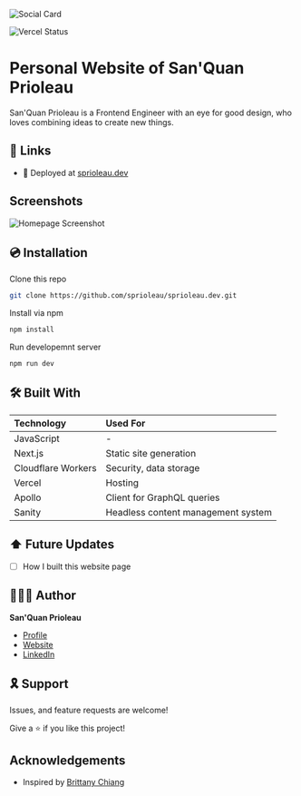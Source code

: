 ![Social Card][social-card-url]

![Vercel Status](https://img.shields.io/github/deployments/sprioleau/sprioleau.dev/production?label=vercel&logo=vercel&style=for-the-badge)

# Personal Website of San'Quan Prioleau

San'Quan Prioleau is a Frontend Engineer with an eye for good design, who loves combining ideas to create new things.

## 🔗 Links

- 🚀 Deployed at [sprioleau.dev][deployed-url]

## Screenshots

![Homepage Screenshot][homepage-screenshot-url]

## 💿 Installation

Clone this repo

```bash
git clone https://github.com/sprioleau/sprioleau.dev.git
```

Install via npm

```bash
npm install
```

Run developemnt server

```bash
npm run dev
```

## 🛠 Built With

| Technology            | Used For                           |
| :-------------------- | :--------------------------------  |
| JavaScript            | -                                  |
| Next.js               | Static site generation             |
| Cloudflare Workers    | Security, data storage             |
| Vercel                | Hosting                            |
| Apollo                | Client for GraphQL queries         |
| Sanity                | Headless content management system |

## ⬆️ Future Updates

- [ ] How I built this website page

## 👨🏾‍💻 Author

**San'Quan Prioleau**

- [Profile][github-url]
- [Website][website]
- [LinkedIn][linkedin]

## 🎗 Support

Issues, and feature requests are welcome!

Give a ⭐️ if you like this project!

## Acknowledgements

- Inspired by [Brittany Chiang](https://github.com/bchiang7/v4)

<!-- Author Details -->
[github-url]: https://github.com/spriolau "San'Quan Prioleau on Github"
[website]: https://sprioleau.dev "San'Quan Prioleau's personal website"
[headshot_url]: https://avatars.githubusercontent.com/u/49278940?v=4 "San'Quan Prioleau headshot"
[linkedin]: https://www.linkedin.com/in/sanquanprioleau/

<!-- Project Details -->
[deployed-url]: https://sprioleau.dev
[social-card-url]: https://sprioleau.dev/images/sprioleau-social-card.png "Social Card"
[homepage-screenshot-url]: https://sprioleau.dev/images/homepage.png "Homepage Screenshot"
